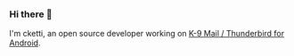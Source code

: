 ### Hi there 👋

I'm cketti, an open source developer working on [K-9 Mail / Thunderbird for Android](https://github.com/thunderbird/thunderbird-android).
